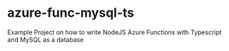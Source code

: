 # azure-func-mysql-ts
Example Project on how to write NodeJS Azure Functions with Typescript and MySQL as a database
